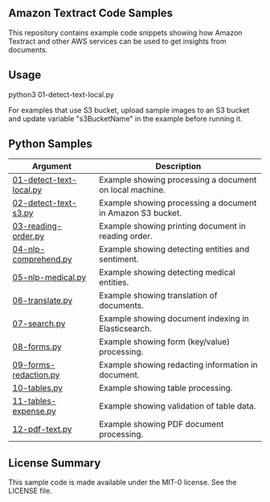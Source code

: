 ## Amazon Textract Code Samples

This repository contains example code snippets showing how Amazon Textract and other AWS services can be used to get insights from documents.

## Usage

python3 01-detect-text-local.py

For examples that use S3 bucket, upload sample images to an S3 bucket and update variable "s3BucketName" in the example before running it.

## Python Samples

| Argument  | Description |
  | ------------- | ------------- |
  | [01-detect-text-local.py](./python/01-detect-text-local.py)  | Example showing processing a document on local machine. |
  | [02-detect-text-s3.py](./python/02-detect-text-s3.py)  | Example showing processing a document in Amazon S3 bucket. |
  | [03-reading-order.py](./python/03-reading-order.py)  | Example showing printing document in reading order.  |
  | [04-nlp-comprehend.py](./python/04-nlp-comprehend.py) | Example showing detecting entities and sentiment. |
  | [05-nlp-medical.py](./python/05-nlp-medical.py)  | Example showing detecting medical entities. |
  | [06-translate.py](./python/06-translate.py)  | Example showing translation of documents. |
  | [07-search.py](./python/07-search.py)  | Example showing document indexing in Elasticsearch. |
  | [08-forms.py](./python/08-forms.py)  | Example showing form (key/value) processing. |
  | [09-forms-redaction.py](./python/08-forms.py)  | Example showing redacting information in document. |
  | [10-tables.py](./python/10-tables.py)  | Example showing table processing. |
  | [11-tables-expense.py](./python/11-tables-expense.py)  | Example showing validation of table data. |
  | [12-pdf-text.py](./python/12-pdf-text.py)  | Example showing PDF document processing. |

## License Summary

This sample code is made available under the MIT-0 license. See the LICENSE file.
